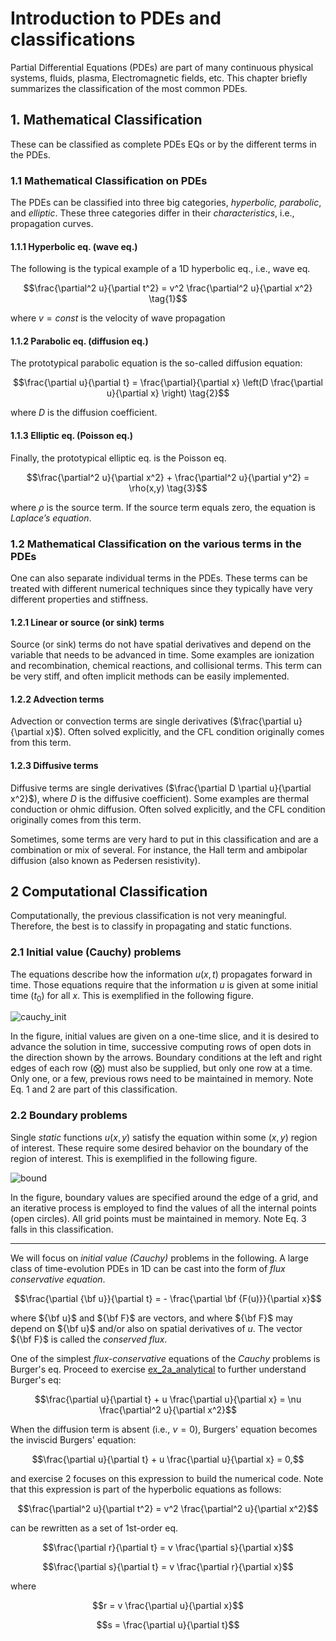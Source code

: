 # Introduction to PDEs and classifications

Partial Differential Equations (PDEs) are part of many continuous physical systems, fluids, plasma, Electromagnetic fields, etc. This chapter briefly summarizes the classification of the most common PDEs.  

## 1. Mathematical Classification

These can be classified as complete PDEs EQs or by the different terms in the PDEs.

### 1.1 Mathematical Classification on PDEs

The PDEs can be classified into three big categories, _hyperbolic, parabolic_, and _elliptic_. These three categories differ in their _characteristics_, i.e., propagation curves.

#### 1.1.1 Hyperbolic eq. (wave eq.)

The following is the typical example of a 1D hyperbolic eq., i.e., wave eq.

$$\frac{\partial^2 u}{\partial t^2} = v^2 \frac{\partial^2 u}{\partial x^2} \tag{1}$$

where $v = const$ is the velocity of wave propagation  

#### 1.1.2 Parabolic eq. (diffusion eq.)

The prototypical parabolic equation is the so-called diffusion equation:

$$\frac{\partial u}{\partial t} = \frac{\partial}{\partial x} \left(D \frac{\partial u}{\partial x} \right) \tag{2}$$

where $D$ is the diffusion coefficient.

#### 1.1.3 Elliptic eq. (Poisson eq.)

Finally, the prototypical elliptic eq. is the Poisson eq.

$$\frac{\partial^2 u}{\partial x^2} + \frac{\partial^2 u}{\partial y^2} = \rho(x,y) \tag{3}$$

where $\rho$ is the source term. If the source term equals zero, the equation is _Laplace’s equation_.

### 1.2 Mathematical Classification on the various terms in the PDEs

One can also separate individual terms in the PDEs. These terms can be treated with different numerical techniques since they typically have very different properties and stiffness.

#### 1.2.1 Linear or source (or sink) terms

Source (or sink) terms do not have spatial derivatives and depend on the variable that needs to be advanced in time. Some examples are ionization and recombination, chemical reactions, and collisional terms. This term can be very stiff, and often implicit methods can be easily implemented.

#### 1.2.2 Advection terms

Advection or convection terms are single derivatives ($\frac{\partial u}{\partial x}$). Often solved explicitly, and the CFL condition originally comes from this term.

#### 1.2.3 Diffusive terms

Diffusive terms are single derivatives ($\frac{\partial D \partial u}{\partial x^2}$), where $D$ is the diffusive coefficient). Some examples are thermal conduction or ohmic diffusion. Often solved explicitly, and the CFL condition originally comes from this term.

Sometimes, some terms are very hard to put in this classification and are a combination or mix of several. For instance, the Hall term and ambipolar diffusion  (also known as Pedersen resistivity).

## 2 Computational Classification

Computationally, the previous classification is not very meaningful. Therefore, the best is to classify in propagating and static functions.

### 2.1 Initial value (Cauchy) problems  

The equations describe how the information $u(x,t)$ propagates forward in time. Those equations require that the information $u$ is given at some initial time ($t_0$) for all $x$. This is exemplified in the following figure.

![cauchy_init](figures/cauchy_init.png)

In the figure, initial values are given on a one-time slice, and it is desired to advance the solution in time, successive computing rows of open dots in the direction shown by the arrows. Boundary conditions at the left and right edges of each row ($\bigotimes$) must also be supplied, but only one row at a time. Only one, or a few, previous rows need to be maintained in memory. Note Eq. 1 and 2 are part of this classification.

### 2.2 Boundary problems  

Single _static_ functions $u(x,y)$ satisfy the equation within some $(x,y)$ region of interest. These require some desired behavior on the boundary of the region of interest. This is exemplified in the following figure.

![bound](figures/bound.png)

In the figure, boundary values are specified around the edge of a grid, and an iterative process is employed to find the values of all the internal points (open circles). All grid points must be maintained in memory. Note Eq. 3 falls in this classification.

---

We will focus on _initial value (Cauchy)_ problems in the following. A large class of time-evolution PDEs in 1D can be cast into the form of _flux conservative equation_.

$$\frac{\partial {\bf u}}{\partial t} = - \frac{\partial \bf {F(u)}}{\partial x}$$

where ${\bf u}$ and ${\bf F}$ are vectors, and where ${\bf F}$ may depend on ${\bf u}$ and/or also on spatial derivatives of $u$. The vector ${\bf F}$ is called the _conserved flux_.

One of the simplest _flux-conservative_ equations of the _Cauchy_ problems is Burger's eq. Proceed to exercise [ex_2a_analytical](https://gitlab.com/ast5110_course/ast5110/-/blob/master/ex_2a_analytical.ipynb) to further understand Burger's eq:

$$\frac{\partial u}{\partial t} + u \frac{\partial u}{\partial x} =  \nu \frac{\partial^2 u}{\partial x^2}$$

When the diffusion term is absent (i.e., $\nu=0$), Burgers' equation becomes the inviscid Burgers' equation:

$$\frac{\partial u}{\partial t} + u \frac{\partial u}{\partial x} = 0,$$

and exercise 2 focuses on this expression to build the numerical code. Note that this expression is part of the hyperbolic equations as follows:

$$\frac{\partial^2 u}{\partial t^2} = v^2 \frac{\partial^2 u}{\partial x^2}$$

can be rewritten as a set of 1st-order eq.

$$\frac{\partial r}{\partial t} = v \frac{\partial s}{\partial x}$$

$$\frac{\partial s}{\partial t} = v \frac{\partial r}{\partial x}$$

where

$$r = v \frac{\partial u}{\partial x}$$

$$s = \frac{\partial u}{\partial t}$$
